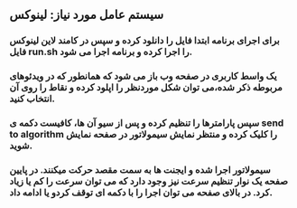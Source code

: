 ## سیستم عامل مورد نیاز: لینوکس
### برای اجرای برنامه ابتدا فایل را دانلود کرده و سپس در کامند لاین لینوکس فایل run.sh را اجرا کرده و برنامه اجرا می شود.
 
### یک واسط کاربری در صفحه وب باز می شود که همانطور که در ویدئوهای مربوطه ذکر شده،می توان شکل موردنظر را اپلود کرده و نقاط را روی آن انتخاب کنید‌.
###  سپس پارامترها را تنظیم کرده و پس از سیو آن ها، کافیست دکمه ی send to algorithm را کلیک کرده و منتظر نمایش سیمولاتور در صفحه نمایش شوید. 
### سیمولاتور اجرا شده و ایجنت ها به سمت مقصد حرکت میکنند. در پایین صفحه یک نوار تنظیم سرعت نیز وجود دارد که می توان سرعت را کم یا زیاد کرد. در بالای صفحه می توان اجرا را با دکمه ای توقف کردو یا ادامه داد.
